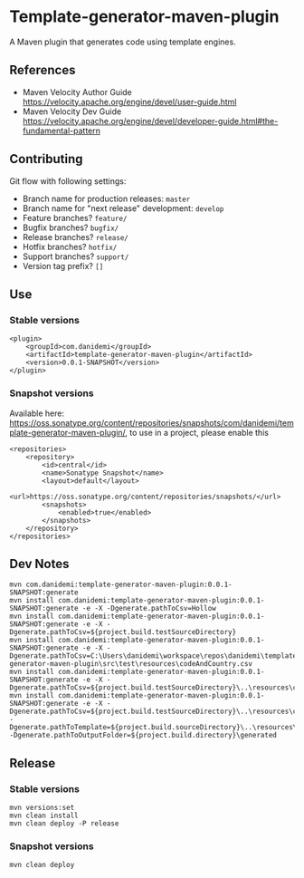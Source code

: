 Template-generator-maven-plugin
===============================

A Maven plugin that generates code using template engines.

## References

* Maven Velocity Author Guide <https://velocity.apache.org/engine/devel/user-guide.html> 
* Maven Velocity Dev Guide <https://velocity.apache.org/engine/devel/developer-guide.html#the-fundamental-pattern>

## Contributing

Git flow with following settings:
* Branch name for production releases: `master`
* Branch name for "next release" development: `develop`
* Feature branches? `feature/`
* Bugfix branches? `bugfix/`
* Release branches? `release/`
* Hotfix branches? `hotfix/`
* Support branches? `support/`
* Version tag prefix? `[]`


## Use

### Stable versions

    <plugin>
        <groupId>com.danidemi</groupId>
        <artifactId>template-generator-maven-plugin</artifactId>
        <version>0.0.1-SNAPSHOT</version>
    </plugin>
    
### Snapshot versions
Available here: <https://oss.sonatype.org/content/repositories/snapshots/com/danidemi/template-generator-maven-plugin/>,
to use in a project, please enable this

    <repositories>
        <repository>
            <id>central</id>
            <name>Sonatype Snapshot</name>
            <layout>default</layout>
            <url>https://oss.sonatype.org/content/repositories/snapshots/</url>
            <snapshots>
                <enabled>true</enabled>
            </snapshots>
        </repository>
    </repositories>
    

## Dev Notes

    mvn com.danidemi:template-generator-maven-plugin:0.0.1-SNAPSHOT:generate
    mvn install com.danidemi:template-generator-maven-plugin:0.0.1-SNAPSHOT:generate -e -X -Dgenerate.pathToCsv=Hollow
    mvn install com.danidemi:template-generator-maven-plugin:0.0.1-SNAPSHOT:generate -e -X -Dgenerate.pathToCsv=${project.build.testSourceDirectory}
    mvn install com.danidemi:template-generator-maven-plugin:0.0.1-SNAPSHOT:generate -e -X -Dgenerate.pathToCsv=C:\Users\danidemi\workspace\repos\danidemi\template-generator-maven-plugin\src\test\resources\codeAndCountry.csv
    mvn install com.danidemi:template-generator-maven-plugin:0.0.1-SNAPSHOT:generate -e -X -Dgenerate.pathToCsv=${project.build.testSourceDirectory}\..\resources\codeAndCountry.csv
    mvn install com.danidemi:template-generator-maven-plugin:0.0.1-SNAPSHOT:generate -e -X -Dgenerate.pathToCsv=${project.build.testSourceDirectory}\..\resources\codeAndCountry.csv -Dgenerate.pathToTemplate=${project.build.sourceDirectory}\..\resources\Money.java.vm -Dgenerate.pathToOutputFolder=${project.build.directory}\generated


## Release

### Stable versions

    mvn versions:set
    mvn clean install
    mvn clean deploy -P release

### Snapshot versions

    mvn clean deploy
